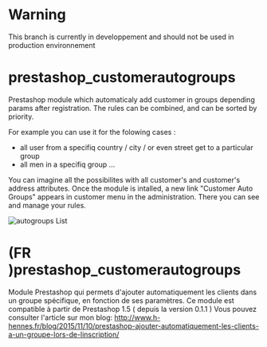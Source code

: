 # Warning
This branch is currently in developpement and should not be used in production environnement

# prestashop_customerautogroups
Prestashop module which automaticaly add customer in groups depending params after registration.
The rules can be combined, and can be sorted by priority.

For example you can use it for the folowing cases :
 - all user from a specifiq country / city / or even street get to a particular group
 - all men in a specifiq group ...

You can imagine all the possibilites with all customer's and customer's address attributes.
Once the module is intalled, a new link "Customer Auto Groups" appears in customer menu in the administration.
There you can see and manage your rules.

<img src="http://www.h-hennes.fr/blog/wp-content/uploads/2015/12/autogrouplist.jpg" alt="autogroups List" />


# (FR )prestashop_customerautogroups
Module Prestashop qui permets d'ajouter automatiquement les clients dans un groupe spécifique, en fonction de ses paramètres.
Ce module est compatible à partir de Prestashop 1.5 ( depuis la version 0.1.1 )
Vous pouvez consulter l'article sur mon blog:
<a href="http://www.h-hennes.fr/blog/2015/11/10/prestashop-ajouter-automatiquement-les-clients-a-un-groupe-lors-de-linscription/" target="blank">http://www.h-hennes.fr/blog/2015/11/10/prestashop-ajouter-automatiquement-les-clients-a-un-groupe-lors-de-linscription/</a>

